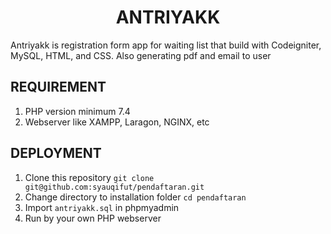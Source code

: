 <p align="center">
    <h1 align="center">ANTRIYAKK</h1>
</p>
Antriyakk is registration form app for waiting list that build with Codeigniter, MySQL, HTML, and CSS. Also generating pdf and email to user

REQUIREMENT
-------------------
1. PHP version minimum 7.4
2. Webserver like XAMPP, Laragon, NGINX, etc

DEPLOYMENT
-------------------
1. Clone this repository ```git clone git@github.com:syauqifut/pendaftaran.git```
2. Change directory to installation folder ```cd pendaftaran```
3. Import ```antriyakk.sql``` in phpmyadmin
4. Run by your own PHP webserver
